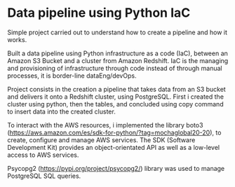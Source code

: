 # Data pipeline using Python IaC

Simple project carried out to understand how to create a pipeline and how it works.

Built a data pipeline using Python infrastructure as a code (IaC), between an Amazon S3 Bucket and a cluster from Amazon Redshift.
IaC is the managing and provisioning of infrastructure through code instead of through manual processes, it is border-line dataEng/devOps.

Project consists in the creation a pipeline that takes data from an S3 bucket and delivers it onto a Redshift cluster, using PostgreSQL.
First i created the cluster using python, then the tables, and concluded using copy command to insert data into the created cluster.

To interact with the AWS resources, i implemented the library boto3  (https://aws.amazon.com/es/sdk-for-python/?tag=mochaglobal20-20), to create, configure and manage
AWS services. The SDK (Software Development Kit) provides an object-orientated API as well as a low-level access to AWS services.

Psycopg2 (https://pypi.org/project/psycopg2/) library was used to manage PostgreSQL SQL queries.
